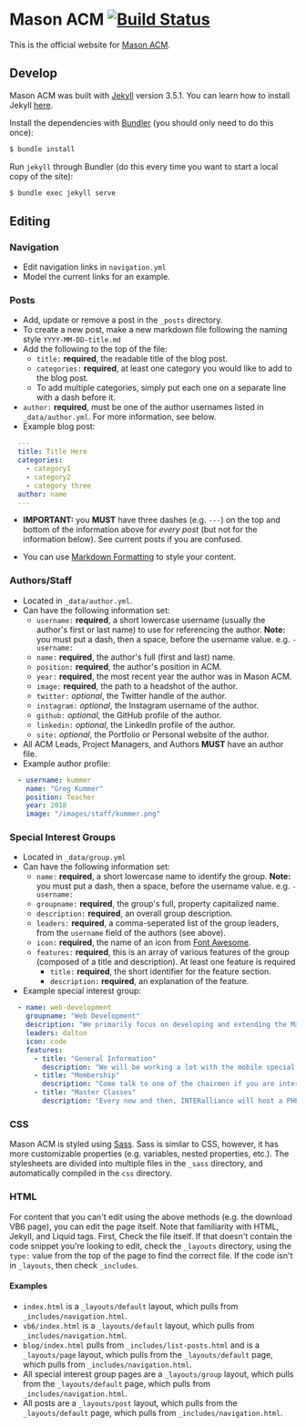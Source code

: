 # Mason ACM [![Build Status](https://travis-ci.org/TheMasonACM/mason-acm-website.svg?branch=master)](https://travis-ci.org/TheMasonACM/mason-acm-website)

This is the official website for [Mason ACM](http://masonacm.org).

## Develop

Mason ACM was built with [Jekyll](http://jekyllrb.com/) version 3.5.1. You can learn how to install Jekyll [here](https://jekyllrb.com/docs/installation/).

Install the dependencies with [Bundler](http://bundler.io/) (you should only need to do this once):

``` bash
$ bundle install
```

Run `jekyll` through Bundler (do this every time you want to start a local copy of the site):

``` bash
$ bundle exec jekyll serve
```

## Editing

### Navigation

- Edit navigation links in `navigation.yml`
- Model the current links for an example.

### Posts

- Add, update or remove a post in the `_posts` directory.
- To create a new post, make a new markdown file following the naming style `YYYY-MM-DD-title.md`
- Add the following to the top of the file:
  - `title:` **required**, the readable title of the blog post.
  - `categories:` **required**, at least one category you would like to add to the blog post.
   - To add multiple categories, simply put each one on a separate line with a dash before it.
 - `author:` **required**, must be one of the author usernames listed in `_data/author.yml`. For more information, see below.
- Example blog post:
``` yaml
  ---
  title: Title Here
  categories:
    - category1
    - category2
    - category three
  author: name
  ---
```
  - **IMPORTANT:** you **MUST** have three dashes (e.g. `---`) on the top and bottom of the information above for *every post* (but not for the information below). See current posts if you are confused.

- You can use [Markdown Formatting](https://github.com/adam-p/markdown-here/wiki/Markdown-Cheatsheet) to style your content.

### Authors/Staff

- Located in `_data/author.yml`.
- Can have the following information set:
  - `username:` **required**, a short lowercase username (usually the author's first or last name) to use for referencing the author. **Note:** you must put a dash, then a space, before the username value. e.g. `- username:`
  - `name:` **required**, the author's full (first and last) name.
  - `position:` **required**, the author's position in ACM.
  - `year:` **required**, the most recent year the author was in Mason ACM.
  - `image:` **required**, the path to a headshot of the author.
  - `twitter:` *optional*, the Twitter handle of the author.
  - `instagram:` *optional*, the Instagram username of the author.
  - `github:` *optional*, the GitHub profile of the author.
  - `linkedin:` *optional*, the LinkedIn profile of the author.
  - `site:` *optional*, the Portfolio or Personal website of the author.
- All ACM Leads, Project Managers, and Authors **MUST** have an author file.
- Example author profile:
``` yaml
  - username: kummer
    name: "Greg Kummer"
    position: Teacher
    year: 2018
    image: "/images/staff/kummer.png"
```

### Special Interest Groups

- Located in `_data/group.yml`
- Can have the following information set:
  - `name:` **required**, a short lowercase name to identify the group. **Note:** you must put a dash, then a space, before the username value. e.g. `- username:`
  - `groupname:` **required**, the group's full, property capitalized name.
  - `description:` **required**, an overall group description.
  - `leaders:` **required**, a comma-seperated list of the group leaders, from the `username` field of the authors (see above).
  - `icon:` **required**, the name of an icon from [Font Awesome](fontawesome.io).
  - `features:` **required**, this is an array of various features of the group (composed of a title and description). At least one feature is required
    - `title:` **required**, the short identifier for the feature section.
    - `description:` **required**, an explanation of the feature.
- Example special interest group:
``` yaml
  - name: web-development
    groupname: "Web Development"
    description: "We primarily focus on developing and extending the Mason ACM website (hint: this is the Mason ACM website)."
    leaders: dalton
    icon: code
    features:
      - title: "General Information"
        description: "We will be working a lot with the mobile special interest group to integrate features that work across both platforms. We plan to have multiple website redesigns to make the website as responsive and user friendly as possible. We will be using frameworks such as Laravel to make the website. The website will also be responsive on the mobile web, so users not on supported platforms can still view the website on their mobile browsers."
      - title: "Membership"
        description: "Come talk to one of the chairmen if you are interested in contributing to the website. We will primarily need content writers and bug testers to find bugs on the website. If you have any features that you want to add to the website, come talk to us and we can try to implement it."
      - title: "Master Classes"
        description: "Every now and then, INTERalliance will host a PHP Master class. This is a great way to get your feet wet with web development. If you are interested in making websites or contributing to the Mason ACM website then it is highly recommended that you go. INTERalliance may also have other master classes in Django or Rails."
```

### CSS

Mason ACM is styled using [Sass](http://sass-lang.com/). Sass is similar to CSS, however, it has more customizable properties (e.g. variables, nested properties, etc.). The stylesheets are divided into multiple files in the `_sass` directory, and automatically compiled in the `css` directory.

### HTML

For content that you can't edit using the above methods (e.g. the download VB6 page), you can edit the page itself. Note that familiarity with HTML, Jekyll, and Liquid tags. First, Check the file itself. If that doesn't contain the code snippet you're looking to edit, check the `_layouts` directory, using the `type:` value from the top of the page to find the correct file. If the code isn't in `_layouts`, then check `_includes`.

#### Examples

- `index.html` is a `_layouts/default` layout, which pulls from `_includes/navigation.html`.
- `vb6/index.html` is a `_layouts/default` layout, which pulls from `_includes/navigation.html`.
- `blog/index.html` pulls from `_includes/list-posts.html` and is a `_layouts/page` layout, which pulls from the `_layouts/default` page, which pulls from `_includes/navigation.html`.
- All special interest group pages are a `_layouts/group` layout, which pulls from the `_layouts/default` page, which pulls from `_includes/navigation.html`.
- All posts are a `_layouts/post` layout, which pulls from the `_layouts/default` page, which pulls from `_includes/navigation.html`.
